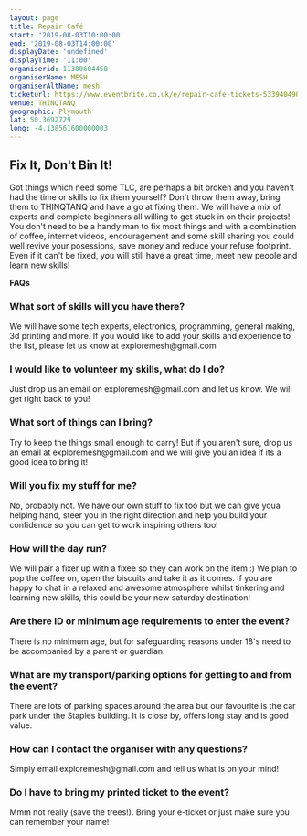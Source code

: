 ```yaml
---
layout: page
title: Repair Café 
start: '2019-08-03T10:00:00'
end: '2019-08-03T14:00:00'
displayDate: 'undefined'
displayTime: '11:00'
organiserid: 11380604458
organiserName: MESH
organiserAltName: mesh
ticketurl: https://www.eventbrite.co.uk/e/repair-cafe-tickets-53394049038
venue: THINQTANQ
geographic: Plymouth
lat: 50.3692729
long: -4.138561600000003
---
```

<H2>Fix It, Don't Bin It!</H2>
<P>Got things which need some TLC, are perhaps a bit broken and you haven't had the time or skills to fix them yourself? Don't throw them away, bring them to THINQTANQ and have a go at fixing them. We will have a mix of experts and complete beginners all willing to get stuck in on their projects! You don't need to be a handy man to fix most things and with a combination of coffee, internet videos, encouragement and some skill sharing you could well revive your posessions, save money and reduce your refuse footprint. Even if it can't be fixed, you will still have a great time, meet new people and learn new skills!</P>
<P><STRONG>FAQs</STRONG></P>
<H3>What sort of skills will you have there?</H3>
<P>We will have some tech experts, electronics, programming, general making, 3d printing and more. If you would like to add your skills and experience to the list, please let us know at exploremesh@gmail.com</P>
<H3>I would like to volunteer my skills, what do I do?</H3>
<P>Just drop us an email on exploremesh@gmail.com and let us know. We will get right back to you!</P>
<H3>What sort of things can I bring?</H3>
<P>Try to keep the things small enough to carry! But if you aren't sure, drop us an email at exploremesh@gmail.com and we will give you an idea if its a good idea to bring it!</P>
<H3>Will you fix my stuff for me?</H3>
<P>No, probably not. We have our own stuff to fix too but we can give youa helping hand, steer you in the right direction and help you build your confidence so you can get to work inspiring others too!</P>
<H3>How will the day run? </H3>
<P>We will pair a fixer up with a fixee so they can work on the item :) We plan to pop the coffee on, open the biscuits and take it as it comes. If you are happy to chat in a relaxed and awesome atmosphere whilst tinkering and learning new skills, this could be your new saturday destination!</P>
<H3>Are there ID or minimum age requirements to enter the event?</H3>
<P>There is no minimum age, but for safeguarding reasons under 18's need to be accompanied by a parent or guardian.</P>
<H3>What are my transport/parking options for getting to and from the event?</H3>
<P>There are lots of parking spaces around the area but our favourite is the car park under the Staples building. It is close by, offers long stay and is good value. </P>
<H3>How can I contact the organiser with any questions?</H3>
<P>Simply email exploremesh@gmail.com and tell us what is on your mind!</P>
<H3>Do I have to bring my printed ticket to the event?</H3>
<P>Mmm not really (save the trees!). Bring your e-ticket or just make sure you can remember your name!</P>
